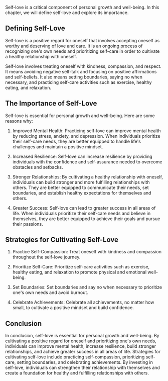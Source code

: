 
Self-love is a critical component of personal growth and well-being. In this chapter, we will define self-love and explore its importance.

Defining Self-Love
------------------

Self-love is a positive regard for oneself that involves accepting oneself as worthy and deserving of love and care. It is an ongoing process of recognizing one's own needs and prioritizing self-care in order to cultivate a healthy relationship with oneself.

Self-love involves treating oneself with kindness, compassion, and respect. It means avoiding negative self-talk and focusing on positive affirmations and self-beliefs. It also means setting boundaries, saying no when necessary, and practicing self-care activities such as exercise, healthy eating, and relaxation.

The Importance of Self-Love
---------------------------

Self-love is essential for personal growth and well-being. Here are some reasons why:

1. Improved Mental Health: Practicing self-love can improve mental health by reducing stress, anxiety, and depression. When individuals prioritize their self-care needs, they are better equipped to handle life's challenges and maintain a positive mindset.

2. Increased Resilience: Self-love can increase resilience by providing individuals with the confidence and self-assurance needed to overcome obstacles and setbacks.

3. Stronger Relationships: By cultivating a healthy relationship with oneself, individuals can build stronger and more fulfilling relationships with others. They are better equipped to communicate their needs, set boundaries, and establish healthy expectations for themselves and others.

4. Greater Success: Self-love can lead to greater success in all areas of life. When individuals prioritize their self-care needs and believe in themselves, they are better equipped to achieve their goals and pursue their passions.

Strategies for Cultivating Self-Love
------------------------------------

1. Practice Self-Compassion: Treat oneself with kindness and compassion throughout the self-love journey.

2. Prioritize Self-Care: Prioritize self-care activities such as exercise, healthy eating, and relaxation to promote physical and emotional well-being.

3. Set Boundaries: Set boundaries and say no when necessary to prioritize one's own needs and avoid burnout.

4. Celebrate Achievements: Celebrate all achievements, no matter how small, to cultivate a positive mindset and build confidence.

Conclusion
----------

In conclusion, self-love is essential for personal growth and well-being. By cultivating a positive regard for oneself and prioritizing one's own needs, individuals can improve mental health, increase resilience, build stronger relationships, and achieve greater success in all areas of life. Strategies for cultivating self-love include practicing self-compassion, prioritizing self-care, setting boundaries, and celebrating achievements. By investing in self-love, individuals can strengthen their relationship with themselves and create a foundation for healthy and fulfilling relationships with others.
